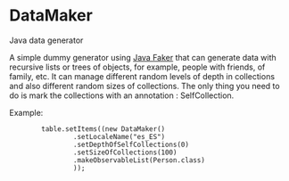 # DataMaker
Java data generator

A simple dummy generator using [Java Faker](https://github.com/DiUS/java-faker)  that can generate data with recursive lists or trees of objects, for example, people with friends, of family, etc. It can manage different random levels of depth in collections and also different random sizes of collections. The only thing you need to do is mark the collections with an annotation : SelfCollection.

Example:
```
        table.setItems((new DataMaker()
                .setLocaleName("es_ES")
                .setDepthOfSelfCollections(0)
                .setSizeOfCollections(100)
                .makeObservableList(Person.class)
                ));
```
